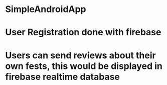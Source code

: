 # SimpleAndroidApp
# User Registration done with firebase
# Users can send reviews about their own fests, this would be displayed in firebase realtime database
